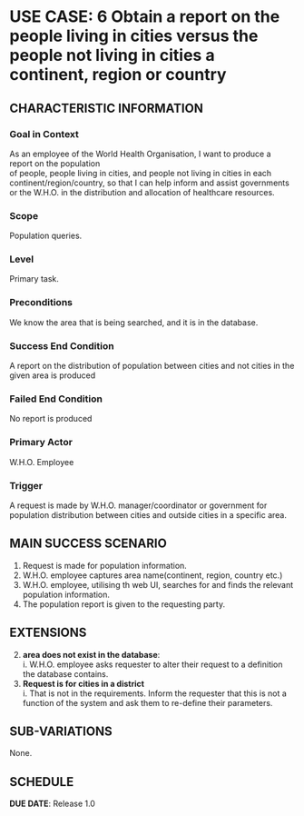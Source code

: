 # USE CASE: 6 Obtain a report on the people living in cities versus the people not living in cities a continent, region or country 

## CHARACTERISTIC INFORMATION

### Goal in Context


As an employee of the World Health Organisation, I want to produce a report on the population<br>
of people, people living in cities, and people not living in cities in each 
continent/region/country, so that I can help inform and assist governments or the W.H.O. in the distribution and
allocation of healthcare resources.
### Scope

Population queries.

### Level

Primary task.

### Preconditions

We know the area that is being searched, and it is in the database.

### Success End Condition

A report on the distribution of population between cities and not cities in the given area is produced

### Failed End Condition

No report is produced

### Primary Actor

W.H.O. Employee

### Trigger

A request is made by W.H.O. manager/coordinator or government for population
distribution between cities and outside cities in a specific area.

## MAIN SUCCESS SCENARIO

1. Request is made for population information.
2. W.H.O. employee captures area name(continent, region, country etc.)
3. W.H.O. employee, utilising th web UI, searches for and finds the relevant 
   population information.
4. The population report is given to the requesting party.

## EXTENSIONS

2. **area does not exist in the database**:
   <br> i. W.H.O. employee asks requester to alter their request to a definition the
       database contains.
 3. **Request is for cities in a district**
    <br> i. That is not in the requirements. Inform the requester that this is not a function 
    of the system and ask them to re-define their parameters.

## SUB-VARIATIONS

None.

## SCHEDULE

**DUE DATE**: Release 1.0
